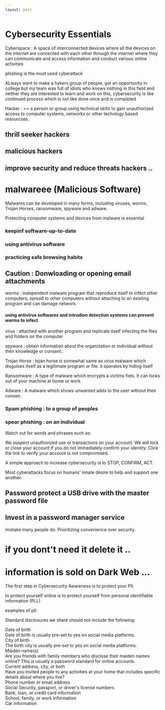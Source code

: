 ```yaml
---
layout: post
---
```


# Cybersecurity Essentials

Cyberspace : A space of interconnected devices where all the devices on the internet are connected with each other through the internet where they can communicate and access information and conduct various online activities

phishing is the most used cyberattack 

ALways want to make a hykers group of people, got an opportunity in college but my team was full of idiots who knows nothing in this field and neither they are interested to learn and work on this, cybersecurity is like continued process which is not like done once and is completed 

Hacker : == a person or group using technical skills to gain unauthorized access to computer systems, networks or other technlogy based resourcses.

## thrill seeker hackers
## malicious hackers
## improve security and reduce threats hackers ..

# malwareee (Malicious Software)

Malwares can be developed in many forms, including viruses, worms, Trojan Horses, ransomware, spyware and adware.

Protecting computer systems and devices from malware is essential

### keepinf software-up-to-date </br>
### using antivirus software </br>
### practicing safe browsing habits </br>

## Caution : Donwloading or opening email attachments


worms : independent malware program that reproduce itself to infect other computers, spread to other computers without attaching to an existing program and can damage network.
#### using antivirus softwares and intrudion detection systems can prevent worms to infect


virus : attached with another program and replicate itself infecting the files and folders on the computer

spyware : obtain information about the organization or individual without their knowledge or consent..

Trojan Horse : tojan horse is somewhat same as virus malware which disguises itself as a legitimate program or file. it operates by hiding itself 

Ransomware : A type of malware which encrypts a victims fiels. It can locks out of your machine at home or work

Adware : A malware which shows unwanted adds to the user without their consen.



### Spam phishing : to a group of peoples </br>

### spear phishing : on an individual

Watch out for words and phrases such as:

We suspect unauthorized use or transactions on your account.
We will lock or close your account if you do not immediately confirm your identity.
Click the link to verify your account is not compromised.

A simple approach to increase cybersecurity is to STOP, CONFIRM, ACT.

Most cyberattacks focus on humans' innate desire to help and support one another.


## Password protect a USB drive with the master password file

## Invest in a password manager service

mistake many people do: Prioritizing convenience over security.

# if you dont't need it delete it ..


# information is sold on Dark Web ...

The first step in Cybersecurity Awareness is to protect your PII.

to protect yourself online is to protect yourself from personal identifiable information (PLL)

examples of pll: </br>

Standard disclosures we share should not include the following:

Date of birth </br>
Date of birth is usually pre-set to yes on social media platforms. </br>
City of birth </br>
The birth city is usually pre-set to yes on social media platforms. </br>
Maiden name(s) </br>
Are you friends with family members who disclose their maiden names online? This is usually a password standard for online accounts. </br>
Current address, city, or both </br>
Have you invited people to any activities at your home that includes specific details about where you live? </br>
Phone number or email address </br>
Social Security, passport, or driver's license numbers </br>
Bank, loan, or credit card information </br>
School, family, or work information </br>
Car information </br>

